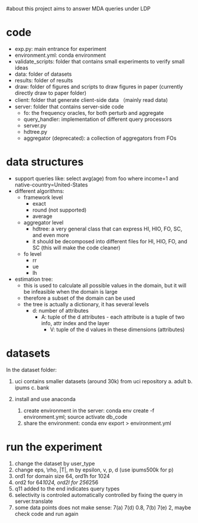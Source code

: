 #about
this project aims to answer MDA queries under LDP

# code
* exp.py: main entrance for experiment
* environment.yml: conda environment
* validate_scripts: folder that contains small experiments to verify small ideas
* data: folder of datasets
* results: folder of results
* draw: folder of figures and scripts to draw figures in paper (currently directly draw to paper folder) 
* client: folder that generate client-side data （mainly read data)
* server: folder that contains server-side code
  * fo: the frequency oracles, for both perturb and aggregate
  * query_handler: implementation of different query processors
  * server.py
  * hdtree.py
  * aggregator (deprecated): a collection of aggregators from FOs
  
# data structures
* support queries like: select avg(age) from foo where income=1 and native-country=United-States
* different algorithms:
  * framework level
    * exact
    * round (not supported)
    * average
  * aggregator level
    * hdtree: a very general class that can express HI, HIO, FO, SC, and even more
     * it should be decomposed into different files for HI, HIO, FO, and SC (this will make the code cleaner)
  * fo level
    * rr
    * ue
    * lh
* estimation tree: 
  * this is used to calculate all possible values in the domain, but it will be infeasible when the domain is large
  * therefore a subset of the domain can be used 
  * the tree is actually a dictionary, it has several levels
    * d: number of attributes
      * A: tuple of the d attributes - each attribute is a tuple of two info, attr index and the layer
        * V: tuple of the d values in these dimensions (attributes)

# datasets
In the dataset folder:
 1. uci contains smaller datasets (around 30k) from uci repository 
  a. adult
  b. ipums
  c. bank 

     
1. install and use anaconda
    1. create environment in the server: conda env create -f environment.yml; source activate db_code
    2. share the environment: conda env export > environment.yml
    
# run the experiment
1. change the dataset by user_type
2. change eps, \rho, |T|, m by epsilon, v, p, d (use ipums500k for p)
3. ord1 for domain size 64, ord1h for 1024
4. ord2 for 64*1024, ord2l for 256*256
5. q11 added to the end indicates query types
6. selectivity is controled automatically controlled by fixing the query in server.translate
7. some data points does not make sense: 7(a) 7(d) 0.8, 7(b) 7(e) 2, maybe check code and run again